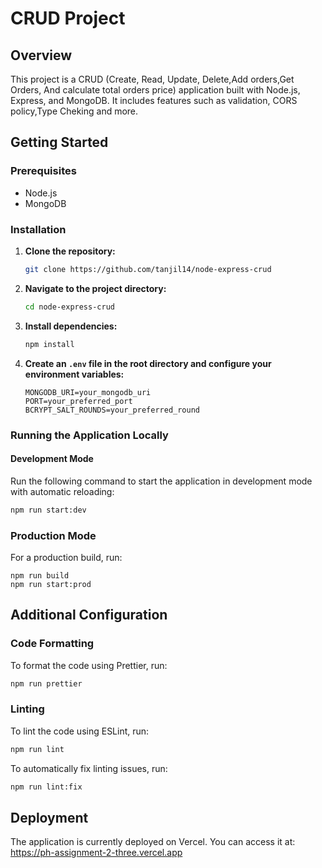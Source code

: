 # CRUD Project

## Overview

This project is a CRUD (Create, Read, Update, Delete,Add orders,Get Orders, And calculate total orders price) application built with Node.js, Express, and MongoDB. It includes features such as validation, CORS policy,Type Cheking and more.

## Getting Started

### Prerequisites

- Node.js
- MongoDB

### Installation

1. **Clone the repository:**

   ```bash
   git clone https://github.com/tanjil14/node-express-crud
   ```

2. **Navigate to the project directory:**

   ```bash
   cd node-express-crud
   ```

3. **Install dependencies:**

   ```bash
   npm install
   ```

4. **Create an `.env` file in the root directory and configure your environment variables:**

   ```env
   MONGODB_URI=your_mongodb_uri
   PORT=your_preferred_port
   BCRYPT_SALT_ROUNDS=your_preferred_round
   ```

### Running the Application Locally

#### Development Mode

Run the following command to start the application in development mode with automatic reloading:

```bash
npm run start:dev
```

### Production Mode

For a production build, run:

```
npm run build
npm run start:prod
```

## Additional Configuration

### Code Formatting

To format the code using Prettier, run:

```bash
npm run prettier
```

### Linting

To lint the code using ESLint, run:

```bash
npm run lint
```

To automatically fix linting issues, run:

```bash
npm run lint:fix
```

## Deployment

The application is currently deployed on Vercel. You can access it at:
https://ph-assignment-2-three.vercel.app
